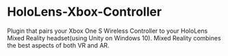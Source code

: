 # HoloLens-Xbox-Controller
Plugin that pairs your Xbox One S Wireless Controller to your HoloLens Mixed Reality headset(using Unity on Windows 10). Mixed Reality combines the best aspects of both VR and AR.
